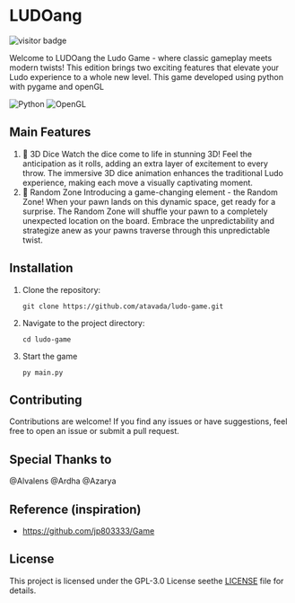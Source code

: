 # LUDOang

![visitor badge](https://visitor-badge.laobi.icu/badge?page_id=LUDOang.visitor-badge)

Welcome to LUDOang the Ludo Game - where classic gameplay meets modern twists! This edition brings two exciting features that elevate your Ludo experience to a whole new level. This game developed using python with pygame and openGL

![Python](https://img.shields.io/badge/python-3670A0?style=for-the-badge&logo=python&logoColor=ffdd54) ![OpenGL](https://img.shields.io/badge/OpenGL-%23FFFFFF.svg?style=for-the-badge&logo=opengl)

## Main Features

1. 🎲 3D Dice
   Watch the dice come to life in stunning 3D! Feel the anticipation as it rolls, adding an extra layer of excitement to every throw. The immersive 3D dice animation enhances the traditional Ludo experience, making each move a visually captivating moment.
2. 🔄 Random Zone
   Introducing a game-changing element - the Random Zone! When your pawn lands on this dynamic space, get ready for a surprise. The Random Zone will shuffle your pawn to a completely unexpected location on the board. Embrace the unpredictability and strategize anew as your pawns traverse through this unpredictable twist.

## Installation

1. Clone the repository:

   ```shell
   git clone https://github.com/atavada/ludo-game.git
   ```
2. Navigate to the project directory:

   ```shell
   cd ludo-game
   ```
3. Start the game

   ```shell
   py main.py
   ```

## Contributing

Contributions are welcome! If you find any issues or have suggestions, feel free to open an issue or submit a pull request.

## Special Thanks to

@Alvalens @Ardha @Azarya

## Reference (inspiration)

- https://github.com/jp803333/Game

## License

This project is licensed under the GPL-3.0 License seethe [LICENSE](LICENSE) file for details.
